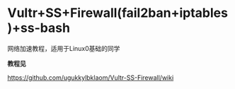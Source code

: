 # Vultr+SS+Firewall(fail2ban+iptables)+ss-bash
网络加速教程，适用于Linux0基础的同学

**教程见**

https://github.com/ugukkylbklaom/Vultr-SS-Firewall/wiki
